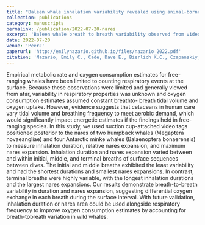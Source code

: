 ```yaml
---
title: "Baleen whale inhalation variability revealed using animal-borne video tags"
collection: publications
category: manuscripts
permalink: /publication/2022-07-20-nares
excerpt: 'Baleen whale breath to breath variability observed from video recordings of inhalations.'
date: 2022-07-20
venue: 'PeerJ'
paperurl: 'http://emilynazario.github.io/files/nazario_2022.pdf'
citation: 'Nazario, Emily C., Cade, Dave E., Bierlich K.C., Czapanskiy, Max F., Goldbogen, Jeremy A., Kahane-Rapport, Shirel R., van der Hoop, Julie M., San Luis, Merceline T., Friedlaender, Ari S. (2022). &quot;Baleen whale inhalation variability revealed using animal-borne video tags.&quot; <i>PeerJ</i>. 1(3).'
---
```


Empirical metabolic rate and oxygen consumption estimates for free-ranging whales
have been limited to counting respiratory events at the surface. Because these observations
were limited and generally viewed from afar, variability in respiratory
properties was unknown and oxygen consumption estimates assumed constant breathto-
breath tidal volume and oxygen uptake. However, evidence suggests that cetaceans
in human care vary tidal volume and breathing frequency to meet aerobic demand,
which would significantly impact energetic estimates if the findings held in free-ranging
species. In this study, we used suction cup-attached video tags positioned posterior
to the nares of two humpback whales (Megaptera novaeangliae) and four Antarctic
minke whales (Balaenoptera bonaerensis) to measure inhalation duration, relative nares
expansion, and maximum nares expansion. Inhalation duration and nares expansion
varied between and within initial, middle, and terminal breaths of surface sequences
between dives. The initial and middle breaths exhibited the least variability and had the
shortest durations and smallest nares expansions. In contrast, terminal breaths were
highly variable, with the longest inhalation durations and the largest nares expansions.
Our results demonstrate breath-to-breath variability in duration and nares expansion,
suggesting differential oxygen exchange in each breath during the surface interval. With
future validation, inhalation duration or nares area could be used alongside respiratory
frequency to improve oxygen consumption estimates by accounting for breath-tobreath
variation in wild whales.
